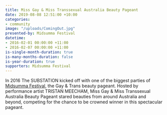 ```yaml
---
title: Miss Gay & Miss Transsexual Australia Beauty Pageant
date: 2019-08-08 12:51:00 +10:00
categories:
- community
image: "/uploads/ComingOut.jpg"
presented-by: Midsumma Festival
datetime:
- 2016-02-01 00:00:00 +11:00
- 2016-02-07 00:00:00 +11:00
is-single-month-duration: true
is-many-months-duration: false
is-year-duration: true
supporters: Midsumma Festival
---
```



In 2016 The SUBSTATION kicked off with one of the biggest parties of [Midsumma Festival](https://comingbackoutball.com/), the Gay & Trans beauty pageant. Hosted by performance artist TRISTAN MEECHAM, Miss Gay & Miss Transsexual Australia Beauty Pageant stared beauties from around Australia and beyond, competing for the chance to be crowned winner in this spectacular pageant.